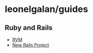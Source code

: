 # leonelgalan/guides

## Ruby and Rails

* [RVM](rvm.md)
* [New Rails Project](new-rails-project.md)
